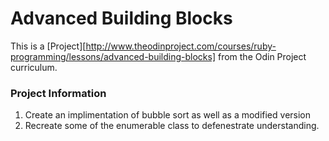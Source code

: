 Advanced Building Blocks
==========
This is a [Project][http://www.theodinproject.com/courses/ruby-programming/lessons/advanced-building-blocks] from the Odin Project curriculum.
### Project Information
1. Create an implimentation of bubble sort as well as a modified version
2. Recreate some of the enumerable class to defenestrate understanding.
